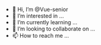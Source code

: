 - 👋 Hi, I’m @Vue-senior
- 👀 I’m interested in ...
- 🌱 I’m currently learning ...
- 💞️ I’m looking to collaborate on ...
- 📫 How to reach me ...

<!---
Vue-senior/Vue-senior is a ✨ special ✨ repository because its `README.md` (this file) appears on your GitHub profile.
You can click the Preview link to take a look at your changes.
--->
